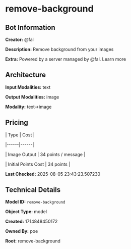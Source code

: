 # remove-background

## Bot Information

**Creator:** @fal

**Description:** Remove background from your images

**Extra:** Powered by a server managed by @fal. Learn more


## Architecture

**Input Modalities:** text

**Output Modalities:** image

**Modality:** text->image


## Pricing

| Type | Cost |

|------|------|

| Image Output | 34 points / message |

| Initial Points Cost | 34 points |


**Last Checked:** 2025-08-05 23:43:23.507230


## Technical Details

**Model ID:** `remove-background`

**Object Type:** model

**Created:** 1714848450172

**Owned By:** poe

**Root:** remove-background
